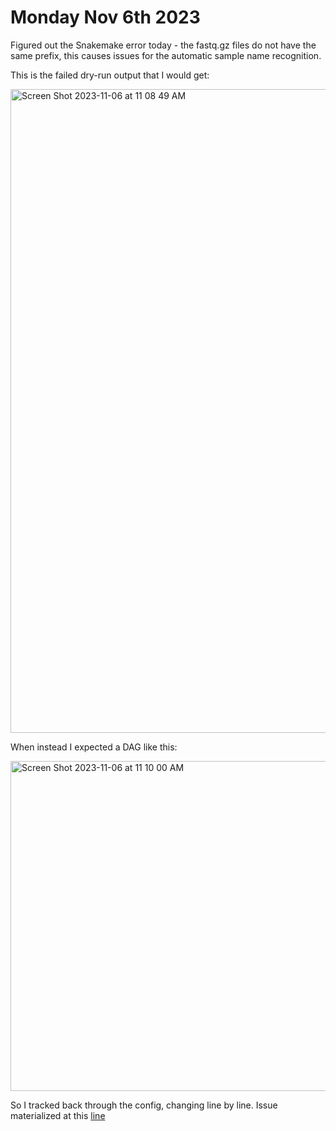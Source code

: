 # Monday Nov 6th 2023  

Figured out the Snakemake error today - the fastq.gz files do not have the same prefix, this causes issues for the automatic sample name recognition.  

This is the failed dry-run output that I would get:  

<img width="1030" alt="Screen Shot 2023-11-06 at 11 08 49 AM" src="https://github.com/hoffmangroup/nour/assets/67124068/81fca4d2-17b3-4b1d-9c25-236300b1b8ee">  

When instead I expected a DAG like this:  


<img width="528" alt="Screen Shot 2023-11-06 at 11 10 00 AM" src="https://github.com/hoffmangroup/nour/assets/67124068/d2d2435d-b280-474a-b79a-d9cd8a85ac65">

So I tracked back through the config, changing line by line. Issue materialized at this [line](https://github.com/aehrc/isling/blob/ee32e24891a99d00af988e24538847a82a74d31c/test/config/test.yml#L7C1-L7C1)  

